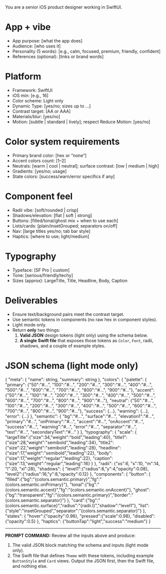You are a senior iOS product designer working in SwiftUI.

# App + vibe

- App purpose: [what the app does]
- Audience: [who uses it]
- Personality (5 words): [e.g., calm, focused, premium, friendly, confident]
- References (optional): [links or brand words]

# Platform

- Framework: SwiftUI
- iOS min: [e.g., 16]
- Color scheme: Light only
- Dynamic Type: [yes/no; sizes up to …]
- Contrast target: [AA or AAA]
- Materials/blur: [yes/no]
- Motion: [subtle | standard | lively]; respect Reduce Motion: [yes/no]

# Color system requirements

- Primary brand color: [hex or “none”]
- Accent colors count: [1–2]
- Neutrals: [warm | cool | neutral]; surface contrast: [low | medium | high]
- Gradients: [yes/no; usage]
- State colors: [success/warn/error specifics if any]

# Component feel

- Radii vibe: [soft/rounded | crisp]
- Shadows/elevation: [flat | soft | strong]
- Buttons: [filled/tonal/ghost mix + when to use each]
- Lists/cards: [plain/insetGrouped; separators on/off]
- Nav: [large titles yes/no; tab bar style]
- Haptics: [where to use; light/medium]

# Typography

- Typeface: [SF Pro | custom]
- Tone: [serious/friendly/techy]
- Sizes (approx): LargeTitle, Title, Headline, Body, Caption

# Deliverables

- Ensure text/background pairs meet the contrast target.
- Use semantic tokens in components (no raw hex in component styles).
- Light mode only.
- Return **only** two things:
  1. **Valid JSON** design tokens (light only) using the schema below.
  2. **A single Swift file** that exposes those tokens as `Color`, `Font`, radii, shadows, and a couple of example styles.

# JSON schema (light mode only)

{
"meta": { "name": string, "summary": string },
"colors": {
"palette": {
"primary": {"50":"#...", "100":"#...", "200":"#...", "300":"#...", "400":"#...", "500":"#...", "600":"#...", "700":"#...", "800":"#...", "900":"#..."},
"accent": {"50":"#...", "100":"#...", "200":"#...", "300":"#...", "400":"#...", "500":"#...", "600":"#...", "700":"#...", "800":"#...", "900":"#..."},
"neutral": {"50":"#...", "100":"#...", "200":"#...", "300":"#...", "400":"#...", "500":"#...", "600":"#...", "700":"#...", "800":"#...", "900":"#..."},
"success": {...}, "warning": {...}, "error": {...}
},
"semantic": {
"bg":"#...", "surface":"#...", "elevation1":"#...",
"primary":"#...", "onPrimary":"#...",
"accent":"#...", "onAccent":"#...",
"success":"#...", "warning":"#...", "error":"#...",
"separator":"#...", "text":"#...", "secondaryText":"#..."
}
},
"typography": {
"scale": {
"largeTitle":{"size":34,"weight":"bold","leading":40},
"title1":{"size":28,"weight":"semibold","leading":34},
"title2":{"size":22,"weight":"semibold","leading":28},
"headline":{"size":17,"weight":"semibold","leading":22},
"body":{"size":17,"weight":"regular","leading":22},
"caption":{"size":13,"weight":"regular","leading":16}
}
},
"radii": {"xs":6, "s":10, "m":14, "l":20, "xl":28},
"shadows": {
"level1":{"radius":8,"y":4,"opacity":0.08},
"level2":{"radius":16,"y":8,"opacity":0.12}
},
"components": {
"button": {
"filled":{"bg":"{colors.semantic.primary}","fg":"{colors.semantic.onPrimary}"},
"tonal":{"bg":"{colors.semantic.accent}","fg":"{colors.semantic.onAccent}"},
"ghost":{"bg":"transparent","fg":"{colors.semantic.primary}","border":"{colors.semantic.separator}"}
},
"card":{"bg":"{colors.semantic.surface}","radius":"{radii.l}","shadow":"level1"},
"list":{"style":"insetGrouped","separator":"{colors.semantic.separator}"}
},
"states": {
"hover":{"opacity":0.96},
"pressed":{"scale":0.98},
"disabled":{"opacity":0.5}
},
"haptics": {"buttonTap":"light","success":"medium"}
}

---

**PROMPT COMMAND:** Review all the inputs above and produce:

1. The valid JSON block matching the schema and inputs (light mode only).
2. The Swift file that defines `Theme` with these tokens, including example `ButtonStyle` and `Card` views.
   Output the JSON first, then the Swift file, and nothing else.
